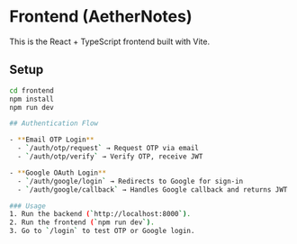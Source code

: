 # Frontend (AetherNotes)

This is the React + TypeScript frontend built with Vite.

## Setup

```bash
cd frontend
npm install
npm run dev

## Authentication Flow

- **Email OTP Login**
  - `/auth/otp/request` → Request OTP via email
  - `/auth/otp/verify` → Verify OTP, receive JWT

- **Google OAuth Login**
  - `/auth/google/login` → Redirects to Google for sign-in
  - `/auth/google/callback` → Handles Google callback and returns JWT

### Usage
1. Run the backend (`http://localhost:8000`).
2. Run the frontend (`npm run dev`).
3. Go to `/login` to test OTP or Google login.